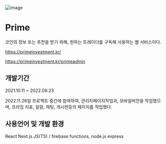 ![image](https://user-images.githubusercontent.com/81519415/225570352-a8d4e355-f9c9-4e63-a459-e5f21bc6a958.png)

# Prime

코인의 정보 또는 추천을 받기 위해, 원하는 트레이더를 구독해 사용하는 웹 서비스이다.

https://primeinvestment.kr/

https://primeinvestment.kr/primeadmin


## 개발기간
2021.10.11 ~ 2022.09.23

2022.11.26일 프로젝트 중간에 참여하여, 관리자페이지작업과, 모바일버전을 작업했으며, 프라임 지표, 알람, 채팅, 게시판등의 페이지를 작업했다.

## 사용언어 및 개발 환경
React Next.js JS(TS) / firebase functions, node.js express
